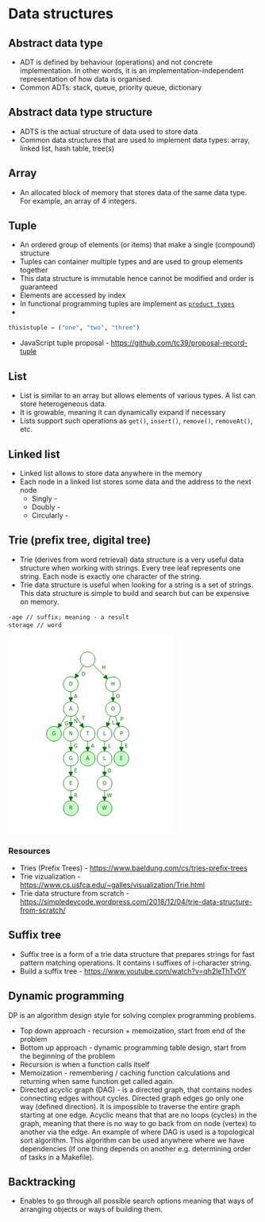 # Data structures

## Abstract data type

- ADT is defined by behaviour (operations) and not concrete implementation. In other words, it is an implementation-independent representation of how data is organised.
- Common ADTs: stack, queue, priority queue, dictionary

## Abstract data type structure

- ADTS is the actual structure of data used to store data
- Common data structures that are used to implement data types: array, linked list, hash table, tree(s)

## Array

- An allocated block of memory that stores data of the same data type. For example, an array of 4 integers.

## Tuple

- An ordered group of elements (or items) that make a single (compound) structure
- Tuples can container multiple types and are used to group elements together
- This data structure is immutable hence cannot be modified and order is guaranteed
- Elements are accessed by index
- In functional programming tuples are implement as [`product types`](/notes/programming-languages.md#product-types)
-

```python
thisistuple = ("one", "two", "three")
```
- JavaScript tuple proposal - https://github.com/tc39/proposal-record-tuple



## List

- List is similar to an array but allows elements of various types. A list can store heterogeneous data.
- It is growable, meaning it can dynamically expand if necessary
- Lists support such operations as `get()`, `insert()`, `remove()`, `removeAt()`, etc.

## Linked list

- Linked list allows to store data anywhere in the memory
- Each node in a linked list stores some data and the address to the next node
  - Singly - 
  - Doubly - 
  - Circularly - 

## Trie (prefix tree, digital tree)

- Trie (derives from word retrieval) data structure is a very useful data structure when working with strings. Every tree leaf represents one string. Each node is exactly one character of the string. 
- Trie data structure is useful when looking for a string is a set of strings. This data structure is simple to build and search but can be expensive on memory.

```
-age // suffix; meaning - a result
storage // word
```

![Trie](/assets/trie-data-structure.png?raw=true "Optional")

### Resources

- Tries (Prefix Trees) - https://www.baeldung.com/cs/tries-prefix-trees
- Trie vizualization - https://www.cs.usfca.edu/~galles/visualization/Trie.html
- Trie data structure from scratch - https://simpledevcode.wordpress.com/2018/12/04/trie-data-structure-from-scratch/

## Suffix tree

- Suffix tree is a form of a trie data structure that prepares strings for fast pattern matching operations. It contains i suffixes of i-character string.
- Build a suffix tree - https://www.youtube.com/watch?v=qh2leThTv0Y

## Dynamic programming

DP is an algorithm design style for solving complex programming problems.

- Top down approach - recursion + memoization, start from end of the problem
- Bottom up approach - dynamic programming table design, start from the beginning of the problem
- Recursion is when a function calls itself
- Memoization - remembering / caching function calculations and returning when same function get called again.
- Directed acyclic graph (DAG) - is a directed graph, that contains nodes connecting edges without cycles. Directed graph edges go only one way (defined direction). It is impossible to traverse the entire graph starting at one edge. Acyclic means that that are no loops (cycles) in the graph, meaning that there is no way to go back from on node (vertex) to another via the edge. An example of where DAG is used is a topological sort algorithm. This algorithm can be used anywhere where we have dependencies (if one thing depends on another e.g. determining order of tasks in a Makefile).

## Backtracking

- Enables to go through all possible search options meaning that ways of arranging objects or ways of building them. 
